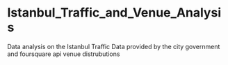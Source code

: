 # Istanbul_Traffic_and_Venue_Analysis
Data analysis on the Istanbul Traffic Data provided by the city government and foursquare api venue distrubutions
